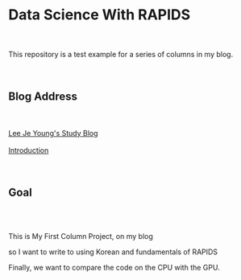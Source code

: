 # Data Science With RAPIDS


<br><br>
  This repository is a test example for a series of columns in my blog.
<br><br><br> 



## Blog Address


<br><br>
[Lee Je Young's Study Blog](https://ign0relee.github.io/)
<br><br>
[Introduction](https://ign0relee.github.io/Data-Science-With-RAPIDS-Intro)
<br><br><br>

## Goal
<br><br>

This is My First Column Project, on my blog

so I want to write to using Korean and fundamentals of RAPIDS

Finally, we want to compare the code on the CPU with the GPU.

